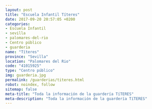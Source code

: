 ```yaml
---
layout: post
title: "Escuela Infantil Títeres"
date: 2017-09-20 20:57:05 +0200
categories:
- Escuela Infantil
- sevilla
- palomares-del-rio
- Centro público
- guarderia
name: "Títeres"
province: "Sevilla"
location: "Palomares del Rio"
code: "41015925"
type: "Centro público"
img: guarderia.jpg
permalink: /guarderias/titeres.html
robot: noindex, follow
sitemap: false
meta-title: "Toda la información de la guardería TíTERES"
meta-description: "Toda la información de la guardería TíTERES"
---
```

